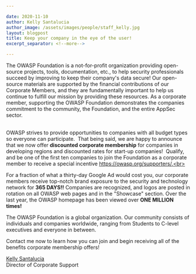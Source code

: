 ```yaml
---

date: 2020-11-10
author: Kelly Santalucia
author_image: /assets/images/people/staff_kelly.jpg
layout: blogpost
title: Keep your company in the eye of the user! 
excerpt_separator: <!--more-->

---
```

The OWASP Foundation is a not-for-profit organization providing open-source projects, tools, documentation, etc., to help security professionals succeed by improving to keep their company's data secure! Our open-source materials are supported by the financial contributions of our Corporate Members, and they are fundamentally important to help us continue to fulfill our mission by providing these resources. As a corporate member, supporting the OWASP Foundation demonstrates the companies commitment to the community, the Foundation, and the entire AppSec sector.<br> 

OWASP strives to provide opportunities to companies with all budget types so everyone can participate.  That being said, we are happy to announce that we now offer **discounted corporate membership** for companies in developing regions and discounted rates for start-up companies!  Qualify, and be one of the first ten companies to join the Foundation as a corporate member to receive a special incentive https://owasp.org/supporters/.<br>

For a fraction of what a thirty-day Google Ad would cost you, our corporate members receive top-notch brand exposure to the security and technology network for **365 DAYS!!** Companies are recognized, and logos are posted in rotation on all OWASP web pages and in the "Showcase" section. Over the last year, the OWASP homepage has been viewed over **ONE MILLION times!** <br>

The OWASP Foundation is a global organization. Our community consists of individuals and companies worldwide, ranging from Students to C-level executives and everyone in between.<br>

Contact me now to learn how you can join and begin receiving all of the benefits corporate membership offers!<br>


[Kelly Santalucia](mailto:kelly.santalucia@owasp.com)<br>
Director of Corporate Support 
